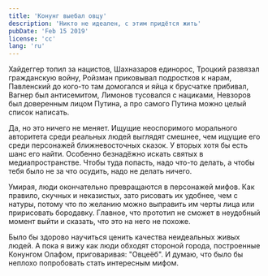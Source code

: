 ```yaml
---
title: 'Конунг выебал овцу'
description: 'Никто не идеален, с этим придётся жить'
pubDate: 'Feb 15 2019'
license: 'cc'
lang: 'ru'
---
```


Хайдеггер топил за нацистов, Шахназаров единорос, Троцкий развязал гражданскую войну, Ройзман приковывал подростков к нарам, Павленский до кого-то там домогался и яйца к брусчатке прибивал, Вагнер был антисемитом, Лимонов тусовался с нациками, Невзоров был доверенным лицом Путина, а про самого Путина можно целый список написать.

Да, но это ничего не меняет. Ищущие неоспоримого морального авторитета среди реальных людей выглядят смешнее, чем ищущие его среди персонажей ближневосточных сказок. У вторых хотя бы есть шанс его найти. Особенно безнадёжно искать святых в медиапространстве. Чтобы туда попасть, надо что-то делать, а чтобы тебя было не за что осудить, надо не делать ничего.

Умирая, люди окончательно превращаются в персонажей мифов. Как правило, скучных и неказистых, зато рисовать их удобнее, чем с натуры, потому что по желанию можно выправить им черты лица или пририсовать бородавку. Главное, что прототип не сможет в неудобный момент выйти и сказать, что это на него не похоже.

Было бы здорово научиться ценить качества неидеальных живых людей. А пока я вижу как люди обходят стороной города, построенные Конунгом Олафом, приговаривая: "Овцеёб". И думаю, что было бы неплохо попробовать стать интересным мифом.
